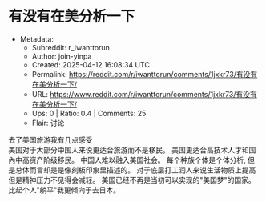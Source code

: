 # 有没有在美分析一下

- Metadata:
  - Subreddit: r_iwanttorun
  - Author: join-yinpa
  - Created: 2025-04-12 16:08:34 UTC
  - Permalink: https://reddit.com/r/iwanttorun/comments/1jxkr73/有没有在美分析一下/
  - URL: https://www.reddit.com/r/iwanttorun/comments/1jxkr73/有没有在美分析一下/
  - Ups: 0 | Ratio: 0.4 | Comments: 25
  - Flair: 讨论


去了美国旅游我有几点感受  
美国对于大部分中国人来说更适合旅游而不是移民。
美国更适合高技术人才和国內中高资产阶级移民。 中国人难以融入美国社会。
每个种族个体是个体分析, 但是总体而言却是是像刻板印象里描述的。
对于底层打工润人来说生活物质上提高但是精神压力不见得会减轻。
美国已经不再是当初可以实现的"美国梦"的国家。
比起个人"躺平"我更倾向于去日本。

